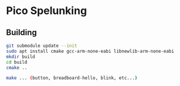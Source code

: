 # Pico Spelunking

## Building

```sh
git submodule update --init
sudo apt install cmake gcc-arm-none-eabi libnewlib-arm-none-eabi
mkdir build
cd build
cmake ..

make ... (button, breadboard-hello, blink, etc...)
```
